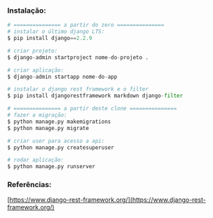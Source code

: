 ### Instalação:
```python
# =============== a partir do zero ===============
# instalar o último django LTS:
$ pip install django==2.2.9

# criar projeto:
$ django-admin startproject nome-do-projeto .

# criar aplicação:
$ django-admin startapp nome-do-app

# instalar o django rest framework e o filter
$ pip install djangorestframework markdown django-filter

# =============== a partir deste clone ===============
# fazer a migração:
$ python manage.py makemigrations
$ python manage.py migrate

# criar user para acesso a api:
$ python manage.py createsuperuser

# rodar aplicação:
$ python manage.py runserver
```

### Referências:
[https://www.django-rest-framework.org/](https://www.django-rest-framework.org/)
